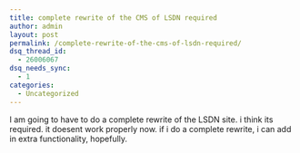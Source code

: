 ```yaml
---
title: complete rewrite of the CMS of LSDN required
author: admin
layout: post
permalink: /complete-rewrite-of-the-cms-of-lsdn-required/
dsq_thread_id:
  - 26006067
dsq_needs_sync:
  - 1
categories:
  - Uncategorized
---
```

I am going to have to do a complete rewrite of the LSDN site. i think its required. it doesent work properly now. if i do a complete rewrite, i can add in extra functionality, hopefully.